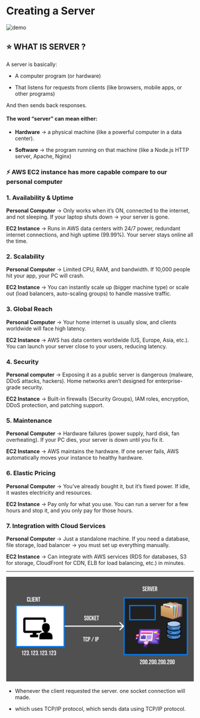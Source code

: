 # Creating a Server 

![demo](https://www.racksolutions.com/news/app/uploads/AdobeStock_90603827-scaled.jpeg)

## ⭐ WHAT IS SERVER ?

A server is basically:

* A computer program (or hardware)

* That listens for requests from clients (like browsers, mobile apps, or other programs)

And then sends back responses.

#### The word “server” can mean either:

* **Hardware** → a physical machine (like a powerful computer in a data center).

* **Software** → the program running on that machine (like a Node.js HTTP server, Apache, Nginx)

### ⚡ AWS EC2 instance has more capable compare to our personal computer 

### 1. Availability & Uptime

**Personal Computer** → Only works when it’s ON, connected to the internet, and not sleeping. If your laptop shuts down → your server is gone.

**EC2 Instance** → Runs in AWS data centers with 24/7 power, redundant internet connections, and high uptime (99.99%). Your server stays online all the time.

### 2. Scalability

**Personal Computer** → Limited CPU, RAM, and bandwidth. If 10,000 people hit your app, your PC will crash.

**EC2 Instance** → You can instantly scale up (bigger machine type) or scale out (load balancers, auto-scaling groups) to handle massive traffic.

### 3. Global Reach

**Personal Computer** → Your home internet is usually slow, and clients worldwide will face high latency.

**EC2 Instance** → AWS has data centers worldwide (US, Europe, Asia, etc.). You can launch your server close to your users, reducing latency.

### 4. Security

**Personal computer** → Exposing it as a public server is dangerous (malware, DDoS attacks, hackers). Home networks aren’t designed for enterprise-grade security.

**EC2 Instance** → Built-in firewalls (Security Groups), IAM roles, encryption, DDoS protection, and patching support.

### 5. Maintenance

**Personal Computer** → Hardware failures (power supply, hard disk, fan overheating). If your PC dies, your server is down until you fix it.

**EC2 Instance** → AWS maintains the hardware. If one server fails, AWS automatically moves your instance to healthy hardware.

### 6. Elastic Pricing

**Personal Computer** → You’ve already bought it, but it’s fixed power. If idle, it wastes electricity and resources.

**EC2 Instance** → Pay only for what you use. You can run a server for a few hours and stop it, and you only pay for those hours.

### 7. Integration with Cloud Services

**Personal Computer** → Just a standalone machine. If you need a database, file storage, load balancer → you must set up everything manually.

**EC2 Instance** → Can integrate with AWS services (RDS for databases, S3 for storage, CloudFront for CDN, ELB for load balancing, etc.) in minutes.

---

![demo](../assests/demo22.png)

* Whenever the client requested the server. one socket connection will made. 

* which uses TCP/IP protocol, which sends data using TCP/IP protocol.
